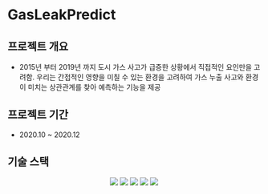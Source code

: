 # GasLeakPredict


## **프로젝트 개요**

- 2015년 부터 2019년 까지 도시 가스 사고가 급증한 상황에서 직접적인 요인만을 고려함. 우리는 간접적인 영향을 미칠 수 있는 환경을 고려하여 가스 누출 사고와 환경이 미치는 상관관계를 찾아 예측하는 기능을 제공


## 프로젝트 기간

- 2020.10 ~ 2020.12


## 기술 스택

<p align="center">
  <img src="https://img.shields.io/badge/Language-Python-007396?style=flat&logo=Python&logoColor=white"> 
  <img src="https://img.shields.io/badge/IDE-PyCharm-D22128?style=flat&logo=PyCharm&logoColor=white"> 
  <img src="https://img.shields.io/badge/Library-pandas-563D7C?style=flat&logo=pandas&logoColor=white">
  <img src="https://img.shields.io/badge/Library-scikit_learn-563D7C?style=flat&logo=scikit-learn&logoColor=white">
  <img src="https://img.shields.io/badge/Library-SciPy-563D7C?style=flat&logo=SciPy&logoColor=white">
</p>
